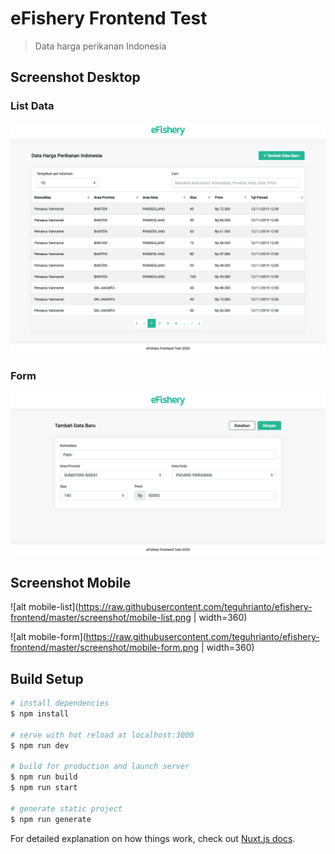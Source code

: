 # eFishery Frontend Test

> Data harga perikanan Indonesia

## Screenshot Desktop
### List Data
![alt desktop-list](https://raw.githubusercontent.com/teguhrianto/efishery-frontend/master/screenshot/desktop-list.png)
### Form
![alt desktop-form](https://raw.githubusercontent.com/teguhrianto/efishery-frontend/master/screenshot/desktop-form.png) 

## Screenshot Mobile
![alt mobile-list](https://raw.githubusercontent.com/teguhrianto/efishery-frontend/master/screenshot/mobile-list.png | width=360)

![alt mobile-form](https://raw.githubusercontent.com/teguhrianto/efishery-frontend/master/screenshot/mobile-form.png | width=360) 

## Build Setup

```bash
# install dependencies
$ npm install

# serve with hot reload at localhost:3000
$ npm run dev

# build for production and launch server
$ npm run build
$ npm run start

# generate static project
$ npm run generate
```

For detailed explanation on how things work, check out [Nuxt.js docs](https://nuxtjs.org).

